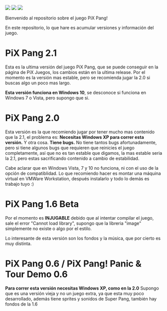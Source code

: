 ![](https://img.shields.io/github/downloads/tomiiiiiiiii/pixpang/total) ![](https://img.shields.io/github/last-commit/tomiiiiiiiii/pixpang) ![](https://img.shields.io/github/release-date/tomiiiiiiiii/pixpang)

Bienvenido al repositorio sobre el juego PiX Pang!

En este repositorio, lo que hare es acumular versiones y información del juego.



# PiX Pang 2.1
Esta es la ultima versión del juego PiX Pang, que se puede conseguir en la página de PiX Juegos, los cambios están en la ultima release.
Por el momento es la versión mas estable, pero se recomienda jugar la 2.0 si buscas algo un poco mas largo.

**Esta versión funciona en Windows 10**, se desconoce si funciona en Windows 7 o Vista, pero supongo que si.

# PiX Pang 2.0
Esta versión es la que recomiendo jugar por tener mucho mas contenido que la 2.1, el problema es:
**Necesitas Windows XP para correr esta versión.**
Y otra cosa.
**Tiene bugs.**
No tiene tantos bugs afortunadamente, pero si tiene algunos bugs que requieren que reinicies el juego completamente, así que no es tan estable que digamos, la mas estable seria la 2.1, pero estas sacrificando contenido a cambio de estabilidad.

Cabe aclarar que en Windows Vista, 7 y 10 no funciona, ni con el uso de la opción de compatiblidad.
Lo que recomiendo hacer es montar una máquina virtual en VMWare Workstation, después instalarlo y todo lo demás es trabajo tuyo :)

# PiX Pang 1.6 Beta
Por el momento es **INJUGABLE** debido que al intentar compilar el juego, sale el error "Cannot load library", supongo que la libreria "image" simplemente no existe o algo por el estilo.

Lo interesante de esta versión son los fondos y la música, que por cierto es muy distinta.

# PiX Pang 0.6 / PiX Pang! Panic & Tour Demo 0.6
**Para correr esta versión necesitas Windows XP, como en la 2.0**
Supongo que es una versión vieja y no un juego extra, ya que esta muy poco desarrollado, además tiene sprites y sonidos de Super Pang, también hay fondos de la 1.6

